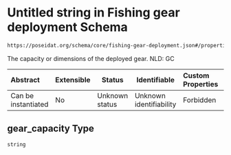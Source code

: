 # Untitled string in Fishing gear deployment Schema

```txt
https://poseidat.org/schema/core/fishing-gear-deployment.json#/properties/gear_capacity
```

The capacity or dimensions of the deployed gear. NLD: GC


| Abstract            | Extensible | Status         | Identifiable            | Custom Properties | Additional Properties | Access Restrictions | Defined In                                                                                         |
| :------------------ | ---------- | -------------- | ----------------------- | :---------------- | --------------------- | ------------------- | -------------------------------------------------------------------------------------------------- |
| Can be instantiated | No         | Unknown status | Unknown identifiability | Forbidden         | Allowed               | none                | [fishing-gear-deployment.json\*](schemas/core/fishing-gear-deployment.json "open original schema") |

## gear_capacity Type

`string`

